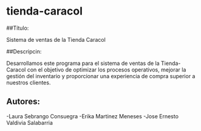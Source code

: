 # tienda-caracol

##Título:

Sistema de ventas de la Tienda Caracol

##Descripcin:

Desarrollamos este programa para el sistema de ventas de la Tienda-Caracol con el objetivo de optimizar los procesos operativos, mejorar la gestión del inventario y proporcionar una experiencia de compra superior a nuestros clientes.


## Autores:
-Laura Sebrango Consuegra
-Erika Martinez Meneses
-Jose Ernesto Valdivia Salabarria